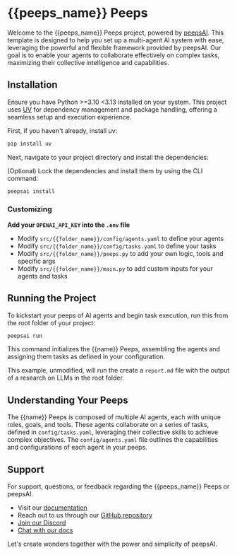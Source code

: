# {{peeps_name}} Peeps

Welcome to the {{peeps_name}} Peeps project, powered by [peepsAI](https://peepsai.com). This template is designed to help you set up a multi-agent AI system with ease, leveraging the powerful and flexible framework provided by peepsAI. Our goal is to enable your agents to collaborate effectively on complex tasks, maximizing their collective intelligence and capabilities.

## Installation

Ensure you have Python >=3.10 <3.13 installed on your system. This project uses [UV](https://docs.astral.sh/uv/) for dependency management and package handling, offering a seamless setup and execution experience.

First, if you haven't already, install uv:

```bash
pip install uv
```

Next, navigate to your project directory and install the dependencies:

(Optional) Lock the dependencies and install them by using the CLI command:
```bash
peepsai install
```

### Customizing

**Add your `OPENAI_API_KEY` into the `.env` file**

- Modify `src/{{folder_name}}/config/agents.yaml` to define your agents
- Modify `src/{{folder_name}}/config/tasks.yaml` to define your tasks
- Modify `src/{{folder_name}}/peeps.py` to add your own logic, tools and specific args
- Modify `src/{{folder_name}}/main.py` to add custom inputs for your agents and tasks

## Running the Project

To kickstart your peeps of AI agents and begin task execution, run this from the root folder of your project:

```bash
peepsai run
```

This command initializes the {{name}} Peeps, assembling the agents and assigning them tasks as defined in your configuration.

This example, unmodified, will run the create a `report.md` file with the output of a research on LLMs in the root folder.

## Understanding Your Peeps

The {{name}} Peeps is composed of multiple AI agents, each with unique roles, goals, and tools. These agents collaborate on a series of tasks, defined in `config/tasks.yaml`, leveraging their collective skills to achieve complex objectives. The `config/agents.yaml` file outlines the capabilities and configurations of each agent in your peeps.

## Support

For support, questions, or feedback regarding the {{peeps_name}} Peeps or peepsAI.

- Visit our [documentation](https://docs.peepsai.com)
- Reach out to us through our [GitHub repository](https://github.com/joaomdmoura/peepsai)
- [Join our Discord](https://discord.com/invite/X4JWnZnxPb)
- [Chat with our docs](https://chatg.pt/DWjSBZn)

Let's create wonders together with the power and simplicity of peepsAI.
